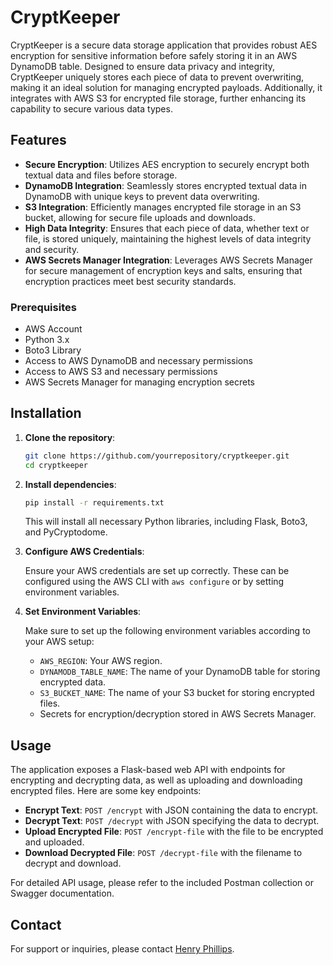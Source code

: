 # CryptKeeper

CryptKeeper is a secure data storage application that provides robust AES encryption for sensitive information before safely storing it in an AWS DynamoDB table. Designed to ensure data privacy and integrity, CryptKeeper uniquely stores each piece of data to prevent overwriting, making it an ideal solution for managing encrypted payloads. Additionally, it integrates with AWS S3 for encrypted file storage, further enhancing its capability to secure various data types.

## Features

- **Secure Encryption**: Utilizes AES encryption to securely encrypt both textual data and files before storage.
- **DynamoDB Integration**: Seamlessly stores encrypted textual data in DynamoDB with unique keys to prevent data overwriting.
- **S3 Integration**: Efficiently manages encrypted file storage in an S3 bucket, allowing for secure file uploads and downloads.
- **High Data Integrity**: Ensures that each piece of data, whether text or file, is stored uniquely, maintaining the highest levels of data integrity and security.
- **AWS Secrets Manager Integration**: Leverages AWS Secrets Manager for secure management of encryption keys and salts, ensuring that encryption practices meet best security standards.

### Prerequisites

- AWS Account
- Python 3.x
- Boto3 Library
- Access to AWS DynamoDB and necessary permissions
- Access to AWS S3 and necessary permissions
- AWS Secrets Manager for managing encryption secrets

## Installation

1. **Clone the repository**:

    ```bash
    git clone https://github.com/yourrepository/cryptkeeper.git
    cd cryptkeeper
    ```

2. **Install dependencies**:

    ```bash
    pip install -r requirements.txt
    ```

   This will install all necessary Python libraries, including Flask, Boto3, and PyCryptodome.

3. **Configure AWS Credentials**:

   Ensure your AWS credentials are set up correctly. These can be configured using the AWS CLI with `aws configure` or by setting environment variables.

4. **Set Environment Variables**:

   Make sure to set up the following environment variables according to your AWS setup:
    - `AWS_REGION`: Your AWS region.
    - `DYNAMODB_TABLE_NAME`: The name of your DynamoDB table for storing encrypted data.
    - `S3_BUCKET_NAME`: The name of your S3 bucket for storing encrypted files.
    - Secrets for encryption/decryption stored in AWS Secrets Manager.

## Usage

The application exposes a Flask-based web API with endpoints for encrypting and decrypting data, as well as uploading and downloading encrypted files. Here are some key endpoints:

- **Encrypt Text**: `POST /encrypt` with JSON containing the data to encrypt.
- **Decrypt Text**: `POST /decrypt` with JSON specifying the data to decrypt.
- **Upload Encrypted File**: `POST /encrypt-file` with the file to be encrypted and uploaded.
- **Download Decrypted File**: `POST /decrypt-file` with the filename to decrypt and download.

For detailed API usage, please refer to the included Postman collection or Swagger documentation.

## Contact
For support or inquiries, please contact [Henry Phillips](mailto:henry@designedbyhenryp.com).
